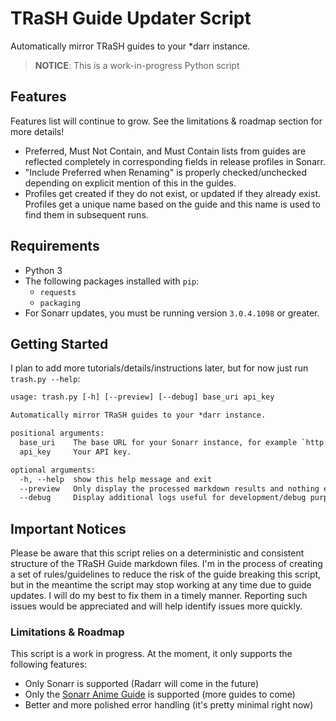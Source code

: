 # TRaSH Guide Updater Script

Automatically mirror TRaSH guides to your *darr instance.

> **NOTICE**: This is a work-in-progress Python script

## Features

Features list will continue to grow. See the limitations & roadmap section for more details!

* Preferred, Must Not Contain, and Must Contain lists from guides are reflected completely in
  corresponding fields in release profiles in Sonarr.
* "Include Preferred when Renaming" is properly checked/unchecked depending on explicit mention of
  this in the guides.
* Profiles get created if they do not exist, or updated if they already exist. Profiles get a unique
  name based on the guide and this name is used to find them in subsequent runs.

## Requirements

* Python 3
* The following packages installed with `pip`:
  * `requests`
  * `packaging`
* For Sonarr updates, you must be running version `3.0.4.1098` or greater.

## Getting Started

I plan to add more tutorials/details/instructions later, but for now just run `trash.py --help`:

```txt
usage: trash.py [-h] [--preview] [--debug] base_uri api_key

Automatically mirror TRaSH guides to your *darr instance.

positional arguments:
  base_uri    The base URL for your Sonarr instance, for example `http://localhost:8989`.
  api_key     Your API key.

optional arguments:
  -h, --help  show this help message and exit
  --preview   Only display the processed markdown results and nothing else.
  --debug     Display additional logs useful for development/debug purposes
```

## Important Notices

Please be aware that this script relies on a deterministic and consistent structure of the TRaSH
Guide markdown files. I'm in the process of creating a set of rules/guidelines to reduce the risk of
the guide breaking this script, but in the meantime the script may stop working at any time due to
guide updates. I will do my best to fix them in a timely manner. Reporting such issues would be
appreciated and will help identify issues more quickly.

### Limitations & Roadmap

This script is a work in progress. At the moment, it only supports the following features:

* Only Sonarr is supported (Radarr will come in the future)
* Only the [Sonarr Anime Guide][1] is supported (more guides to come)
* Better and more polished error handling (it's pretty minimal right now)

[1]: https://trash-guides.info/Sonarr/V3/Sonarr-Release-Profile-RegEx-Anime/
